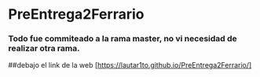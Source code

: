 ﻿# PreEntrega2Ferrario

### Todo fue commiteado a la rama master, no vi necesidad de realizar otra rama.
##debajo el link de la web
[https://lautar1to.github.io/PreEntrega2Ferrario/]

